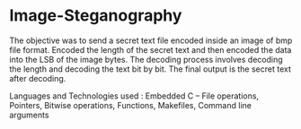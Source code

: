 # Image-Steganography
The objective was to send a secret text file encoded inside an image of bmp file format. Encoded the length of the secret text and then encoded the data into the LSB of the image bytes. The decoding process involves decoding the length and decoding the text bit by bit. The final output is the secret text after decoding.

Languages and Technologies used : Embedded C – File operations, Pointers, Bitwise operations, Functions, Makefiles, Command line arguments
